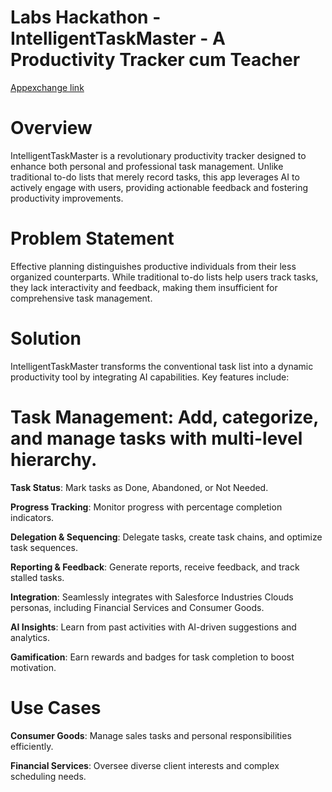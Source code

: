 # Labs Hackathon - IntelligentTaskMaster - A Productivity Tracker cum Teacher

[Appexchange link](https://appexchange.salesforce.com/appxListingDetail?listingId=5aeabf3e-f289-4bb9-9275-92783a27686f&tab=d)

# Overview

IntelligentTaskMaster is a revolutionary productivity tracker designed to enhance both personal and professional task management. Unlike traditional to-do lists that merely record tasks, this app leverages AI to actively engage with users, providing actionable feedback and fostering productivity improvements.

# Problem Statement
Effective planning distinguishes productive individuals from their less organized counterparts. While traditional to-do lists help users track tasks, they lack interactivity and feedback, making them insufficient for comprehensive task management.

# Solution
IntelligentTaskMaster transforms the conventional task list into a dynamic productivity tool by integrating AI capabilities. Key features include:

# Task Management: Add, categorize, and manage tasks with multi-level hierarchy.

**Task Status**: Mark tasks as Done, Abandoned, or Not Needed.

**Progress Tracking**: Monitor progress with percentage completion indicators.

**Delegation & Sequencing**: Delegate tasks, create task chains, and optimize task sequences.

**Reporting & Feedback**: Generate reports, receive feedback, and track stalled tasks.

**Integration**: Seamlessly integrates with Salesforce Industries Clouds personas, including Financial Services and Consumer Goods.

**AI Insights**: Learn from past activities with AI-driven suggestions and analytics.

**Gamification**: Earn rewards and badges for task completion to boost motivation.

# Use Cases

**Consumer Goods**: Manage sales tasks and personal responsibilities efficiently.

**Financial Services**: Oversee diverse client interests and complex scheduling needs.
